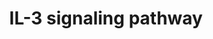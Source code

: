 ---
annotations:
- id: PW:0000968
  parent: signaling pathway
  type: Pathway Ontology
  value: interleukin-3 signaling pathway
authors:
- A.Pandey
- MaintBot
- Christine Chichester
- Eweitz
citedin:
- link: PMC3650681
description: 'Interleukin-3 belongs to a family of cytokines, which includes IL-5
  and GM-CSF. It signals through a receptor complex comprising of an IL-3 specific
  IL-3 receptor alpha subunit (IL3RA) and a common beta chain, which is shared between
  all members of this cytokine family. Binding of IL-3 to IL3RA recruits the beta
  chain to the complex, which activates the JAK/STAT, MAPK and PI 3-kinase signaling
  modules.  Source: NetPath http://www.netpath.org/pathways?path_id=NetPath_15'
last-edited: 2021-05-16
organisms:
- Rattus norvegicus
redirect_from:
- /index.php/Pathway:WP319
- /instance/WP319
revision: null
schema-jsonld:
- '@context': https://schema.org/
  '@id': https://wikipathways.github.io/pathways/WP319.html
  '@type': Dataset
  creator:
    '@type': Organization
    name: WikiPathways
  description: 'Interleukin-3 belongs to a family of cytokines, which includes IL-5
    and GM-CSF. It signals through a receptor complex comprising of an IL-3 specific
    IL-3 receptor alpha subunit (IL3RA) and a common beta chain, which is shared between
    all members of this cytokine family. Binding of IL-3 to IL3RA recruits the beta
    chain to the complex, which activates the JAK/STAT, MAPK and PI 3-kinase signaling
    modules.  Source: NetPath http://www.netpath.org/pathways?path_id=NetPath_15'
  keywords:
  - Akt1
  - Atf1
  - Atf2
  - BIRC5
  - Bad
  - Bax
  - Bcl2
  - Bcl2l1
  - Bcl2l11
  - Bmx
  - CDC42
  - Cbl
  - Chek1
  - Cish
  - Creb1
  - Crk
  - Crkl
  - Csf2rb
  - Dnm1
  - Fcer2
  - Fes
  - Foxo1
  - Fyn
  - Gab1
  - Gab2
  - Gata1
  - Gata2
  - Gene Symbol
  - Gnb2l1
  - Grb2
  - Gsk3a
  - Gsk3b
  - Hck
  - Hras
  - Hspb1
  - IL3
  - Id1
  - Il3ra
  - Inpp5d
  - Jak1
  - Jak2
  - Kcnip3
  - Kras
  - Lck
  - Lyn
  - MAPK7
  - Map2k1
  - Mapk1
  - Mapk14
  - Mapk3
  - Mapk8
  - Mapk9
  - Mapkapk2
  - Matk
  - Mmp2
  - Mmp9
  - Mras
  - Nfkb1
  - PIK3CA
  - PILRB
  - Pak1
  - Pik3cd
  - Pik3r1
  - Pik3r2
  - Ppp2ca
  - Prkaca
  - Prkca
  - Prkcb
  - Ptk2
  - Ptpn11
  - Ptpn6
  - Pxn
  - RAPGEF1
  - RPS6KB2
  - Rac1
  - Rac2
  - Raf1
  - Rap1a
  - Rara
  - Rxra
  - Selp
  - Sfpi1
  - Shc1
  - Slc2a1
  - Socs2
  - Socs3
  - Sos1
  - Src
  - Stat1
  - Stat3
  - Stat5a
  - Stat5b
  - Stat6
  - Syk
  - TYK2
  - Tec
  - Tnfrsf1b
  - Vav1
  - Vcl
  - YWHAQ
  - Ywhab
  - Ywhaz
  license: CC0
  name: IL-3 signaling pathway
seo: CreativeWork
title: IL-3 signaling pathway
wpid: WP319
---